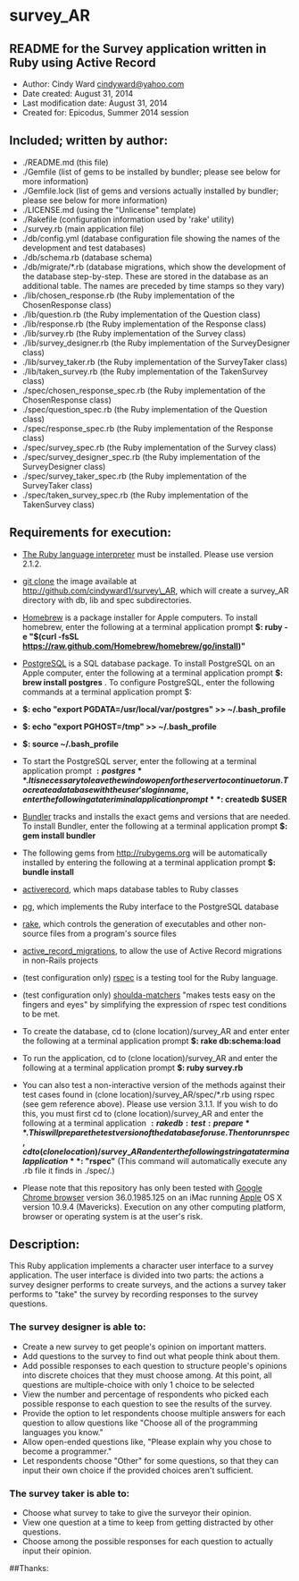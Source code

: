 survey\_AR
====================

## README for the Survey application written in Ruby using Active Record

* Author: Cindy Ward <cindyward@yahoo.com>
* Date created: August 31, 2014
* Last modification date: August 31, 2014
* Created for:  Epicodus, Summer 2014 session

## Included; written by author:
* ./README.md (this file)
* ./Gemfile (list of gems to be installed by bundler; please see below for more information)
* ./Gemfile.lock (list of gems and versions actually installed by bundler; please see below for more information)
* ./LICENSE.md (using the "Unlicense" template)
* ./Rakefile (configuration information used by 'rake' utility)
* ./survey.rb (main application file)
* ./db/config.yml (database configuration file showing the names of the development and test databases)
* ./db/schema.rb (database schema)
* ./db/migrate/*.rb (database migrations, which show the development of the database step-by-step. These are stored in the database as an additional table. The names are preceded by time stamps so they vary)
* ./lib/chosen\_response.rb (the Ruby implementation of the ChosenResponse class)
* ./lib/question.rb (the Ruby implementation of the Question class)
* ./lib/response.rb (the Ruby implementation of the Response class)
* ./lib/survey.rb (the Ruby implementation of the Survey class)
* ./lib/survey\_designer.rb (the Ruby implementation of the SurveyDesigner class)
* ./lib/survey\_taker.rb (the Ruby implementation of the SurveyTaker class)
* ./lib/taken\_survey.rb (the Ruby implementation of the TakenSurvey class)
* ./spec/chosen\_response\_spec.rb (the Ruby implementation of the ChosenResponse class)
* ./spec/question\_spec.rb (the Ruby implementation of the Question class)
* ./spec/response\_spec.rb (the Ruby implementation of the Response class)
* ./spec/survey\_spec.rb (the Ruby implementation of the Survey class)
* ./spec/survey\_designer\_spec.rb (the Ruby implementation of the SurveyDesigner class)
* ./spec/survey\_taker\_spec.rb (the Ruby implementation of the SurveyTaker class)
* ./spec/taken\_survey\_spec.rb (the Ruby implementation of the TakenSurvey class)

## Requirements for execution:
* [The Ruby language interpreter](https://www.ruby-lang.org/en/downloads/) must be installed. Please use version 2.1.2. 

* [git clone](http://github.com/) the image available at http://github.com/cindyward1/survey\_AR, which will create a survey\_AR directory with db, lib and spec subdirectories.

* [Homebrew](http://brew.sh/) is a package installer for Apple computers. To install homebrew, enter the following at a terminal application prompt **$: ruby -e "$(curl -fsSL https://raw.github.com/Homebrew/homebrew/go/install)"**

* [PostgreSQL](http://http://www.postgresql.org/) is a SQL database package. To install PostgreSQL on an Apple computer, enter the following at a terminal application prompt **$: brew install postgres** . To configure PostgreSQL, enter the following commands at a terminal application prompt $: 
 * **$: echo "export PGDATA=/usr/local/var/postgres" >> ~/.bash\_profile**
 * **$: echo "export PGHOST=/tmp" >> ~/.bash\_profile**
 * **$: source ~/.bash\_profile**
* To start the PostgreSQL server, enter the following at a terminal application prompt **$: postgres** . It is necessary to leave the window open for the server to continue to run. To create a database with the user's login name, enter the following at a teriminal application prompt **$: createdb $USER**

* [Bundler](http://bundler.io/) tracks and installs the exact gems and versions that are needed. To install Bundler, enter the following at a terminal application prompt **$: gem install bundler**
* The following gems from http://rubygems.org will be automatically installed by entering the following at a terminal application prompt **$: bundle install**
 * [activerecord](https://rubygems.org/gems/activerecord), which maps database tables to Ruby classes
 * [pg](https://rubygems.org/gems/pg), which implements the Ruby interface to the PostgreSQL database
 * [rake](https://rubygems.org/gems/rake), which controls the generation of executables and other non-source files from a program's source files
 * [active\_record\_migrations](https://rubygems.org/gems/active\_record\_migrations), to allow the use of Active Record migrations in non-Rails projects
 * (test configuration only) [rspec](https://rubygems.org/gems/rspec) is a testing tool for the Ruby language.
 * (test configuration only) [shoulda-matchers](http://robots.thoughtbot.com/shoulda-matchers-2-6-0) "makes tests easy on the fingers and eyes" by simplifying the expression of rspec test conditions to be met.

* To create the database, cd to (clone location)/survey\_AR and enter enter the following at a terminal application prompt **$: rake db:schema:load**

* To run the application, cd to (clone location)/survey\_AR and enter the following at a terminal application prompt **$: ruby survey.rb**
* You can also test a non-interactive version of the methods against their test cases found in (clone location)/survey\_AR/spec/*.rb using rspec (see gem reference above). Please use version 3.1.1. If you wish to do this, you must first cd to (clone location)/survey\_AR and enter the following at a terminal application **$: rake db:test:prepare** . This will prepare the test version of the database for use. Then to run rspec, cd to (clone location)/survey\_AR and enter the following string at a terminal application **$: "rspec"** (This command will automatically execute any .rb file it finds in ./spec/.)

* Please note that this repository has only been tested with [Google Chrome browser](http://www.google.com/intl/en/chrome/browser) version 36.0.1985.125 on an iMac running [Apple](http://www.apple.com) OS X version 10.9.4 (Mavericks). Execution on any other computing platform, browser or operating system is at the user's risk.

## Description:
This Ruby application implements a character user interface to a survey application. The user interface is divided into two parts: the actions a survey designer performs to create surveys, and the actions a survey taker performs to "take" the survey by recording responses to the survey questions.
### The survey designer is able to: 
* Create a new survey to get people's opinion on important matters.
* Add questions to the survey to find out what people think about them.
* Add possible responses to each question to structure people's opinions into discrete choices that they must choose among. At this point, all questions are multiple-choice with only 1 choice to be selected
* View the number and percentage of respondents who picked each possible response to each question to see the results of the survey.
* Provide the option to let respondents choose multiple answers for each question to allow questions like "Choose all of the programming languages you know."
* Allow open-ended questions like, "Please explain why you chose to become a programmer."
* Let respondents choose "Other" for some questions, so that they can input their own choice if the provided choices aren't sufficient.
### The survey taker is able to:
* Choose what survey to take to give the surveyor their opinion.
* View one question at a time to keep from getting distracted by other questions.
* Choose among the possible responses for each question to actually input their opinion.

##Thanks:


